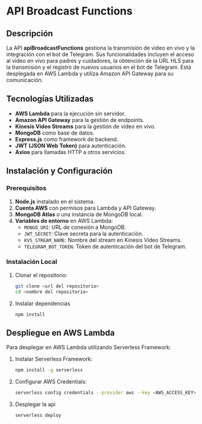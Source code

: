 # API Broadcast Functions

## Descripción
La API **apiBroadcastFunctions** gestiona la transmisión de video en vivo y la integración con el bot de Telegram. Sus funcionalidades incluyen el acceso al video en vivo para padres y cuidadores, la obtención de la URL HLS para la transmisión y el registro de nuevos usuarios en el bot de Telegram. Está desplegada en AWS Lambda y utiliza Amazon API Gateway para su comunicación.

## Tecnologías Utilizadas
- **AWS Lambda** para la ejecución sin servidor.
- **Amazon API Gateway** para la gestión de endpoints.
- **Kinesis Video Streams** para la gestión de video en vivo.
- **MongoDB** como base de datos.
- **Express.js** como framework de backend.
- **JWT (JSON Web Token)** para autenticación.
- **Axios** para llamadas HTTP a otros servicios.

## Instalación y Configuración

### Prerequisitos
1. **Node.js** instalado en el sistema.
2. **Cuenta AWS** con permisos para Lambda y API Gateway.
3. **MongoDB Atlas** o una instancia de MongoDB local.
4. **Variables de entorno** en AWS Lambda:
   - `MONGO_URI`: URL de conexión a MongoDB.
   - `JWT_SECRET`: Clave secreta para la autenticación.
   - `KVS_STREAM_NAME`: Nombre del stream en Kinesis Video Streams.
   - `TELEGRAM_BOT_TOKEN`: Token de autenticación del bot de Telegram.

### Instalación Local
1. Clonar el repositorio:
   ```sh
   git clone <url del repositorio>
   cd <nombre del repositorio>
   ```
2. Instalar dependencias
   ```
   npm install
   ```
## Despliegue en AWS Lambda
Para desplegar en AWS Lambda utilizando Serverless Framework:

1. Instalar Serverless Framework:
    ```sh
    npm install -g serverless
    ```
2. Configurar AWS Credentials:
    ```sh
    serverless config credentials --provider aws --key <AWS_ACCESS_KEY> --secret <AWS_SECRET_KEY>
    ```
3. Desplegar la api
    ```sh
    serverless deploy
    ```
